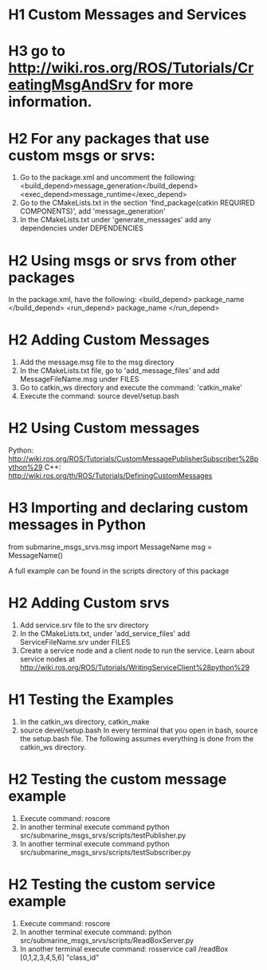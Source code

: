 # H1 Custom Messages and Services 
# H3 go to http://wiki.ros.org/ROS/Tutorials/CreatingMsgAndSrv for more information.

# H2 For any packages that use custom msgs or srvs:
1. Go to the package.xml and uncomment the following:
  &lt;build_depend&gt;message_generation&lt;/build_depend&gt;
  &lt;exec_depend&gt;message_runtime&lt;/exec_depend&gt;
2. Go to the CMakeLists.txt in the section 'find_package(catkin REQUIRED COMPONENTS)', add 'message_generation'
3. In the CMakeLists.txt under 'generate_messages' add any dependencies under DEPENDENCIES


# H2 Using msgs or srvs from other packages
 In the package.xml, have the following:
&lt;build_depend&gt; package_name &lt;/build_depend&gt;
&lt;run_depend&gt; package_name &lt;/run_depend&gt;

# H2 Adding Custom Messages
1. Add the message.msg file to the msg directory
2. In the CMakeLists.txt file, go to 'add_message_files' and add MessageFileName.msg under FILES
3. Go to catkin_ws directory and execute the command: 'catkin_make'
4. Execute the command: source devel/setup.bash

# H2 Using Custom messages
Python: http://wiki.ros.org/ROS/Tutorials/CustomMessagePublisherSubscriber%28python%29
C++: http://wiki.ros.org/th/ROS/Tutorials/DefiningCustomMessages

# H3 Importing and declaring custom messages in Python 
from submarine_msgs_srvs.msg import MessageName
msg = MessageName()

A full example can be found in the scripts directory of this package

# H2 Adding Custom srvs
1. Add service.srv file to the srv directory
2. In the CMakeLists.txt, under 'add_service_files' add ServiceFileName.srv under FILES
3. Create a service node and a client node to run the service.
Learn about service nodes at http://wiki.ros.org/ROS/Tutorials/WritingServiceClient%28python%29


# H1 Testing the Examples
1. In the catkin_ws directory, catkin_make
2. source devel/setup.bash
In every terminal that you open in bash, source the setup.bash file.
The following assumes everything is done from the catkin_ws directory.

# H2 Testing the custom message example
1. Execute command: roscore
2. In another terminal execute command python src/submarine_msgs_srvs/scripts/testPublisher.py
3. In another terminal execute command python src/submarine_msgs_srvs/scripts/testSubscriber.py
# H2 Testing the custom service example

1. Execute command: roscore
2. In another terminal execute command: python src/submarine_msgs_srvs/scripts/ReadBoxServer.py
3. In another terminal execute command: rosservice call /readBox [0,1,2,3,4,5,6] "class_id"

